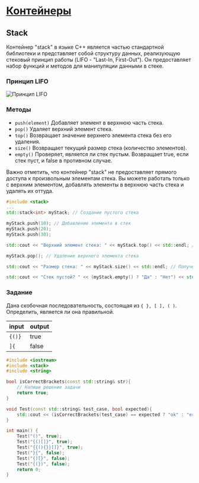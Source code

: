 # [Контейнеры](../readme.md)
## Stack

Контейнер "stack" в языке C++ является частью стандартной библиотеки и представляет собой структуру данных, реализующую
стековый принцип работы (LIFO - "Last-In, First-Out"). Он предоставляет набор функций и методов для манипуляции данными
в стеке.

### Принцип LIFO
![Принцип LIFO](https://www.mbaskool.com/2020_images/stories/dec_images/lifo.jpg)

### Методы

* `push(element)` Добавляет элемент в верхнюю часть стека.
* `pop()` Удаляет верхний элемент стека.
* `top()` Возвращает значение верхнего элемента стека без его удаления.
* `size()` Возвращает текущий размер стека (количество элементов).
* `empty()` Проверяет, является ли стек пустым. Возвращает true, если стек пуст, и false в противном случае.

Важно отметить, что контейнер "stack" не предоставляет прямого доступа к произвольным элементам стека. Вы можете
работать только с верхним элементом, добавлять элементы в верхнюю часть стека и удалять их оттуда.

```c++
#include <stack>
...
std::stack<int> myStack; // Создание пустого стека

myStack.push(10); // Добавление элемента в стек
myStack.push(20);
myStack.push(30);

std::cout << "Верхний элемент стека: " << myStack.top() << std::endl; // Получение верхнего элемента стека

myStack.pop(); // Удаление верхнего элемента стека

std::cout << "Размер стека: " << myStack.size() << std::endl; // Получение текущего размера стека

std::cout << "Стек пустой? " << (myStack.empty() ? "Да" : "Нет") << std::endl; // Проверка, является ли стек пустым
```

### Задание
Дана скобочная последовательность, состоящая из `{ }, [ ], ( )`. Определить, является ли она правильной.

| input  | output |
|--------|--------|
| `{()}` | true   |
| `]{`   | false  |
```c++
#include <iostream>
#include <stack>
#include <string>

bool isCorrectBrackets(const std::string& str){
    // Напиши решение задачи
    return true;
}

void Test(const std::string& test_case, bool expected){
    std::cout << (isCorrectBrackets(test_case) == expected ? "ok" : "error") << std::endl;
}

int main() {
    Test("()", true);
    Test("{()[]}", true);
    Test("{{(){}}[]}", true);
    Test("}{", false);
    Test("{)[}", false);
    Test("{(})", false);
    return 0;
}
```